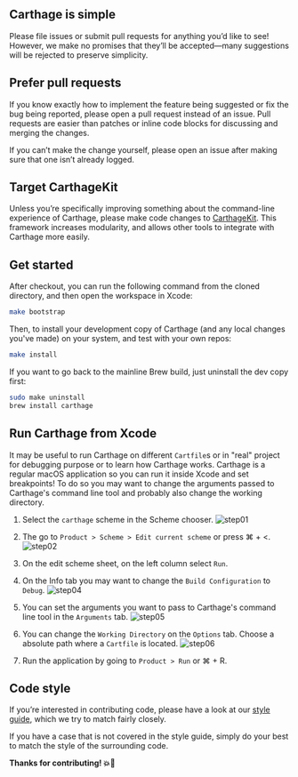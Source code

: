 ## Carthage is simple

Please file issues or submit pull requests for anything you’d like to see! However, we make no promises that they’ll be accepted—many suggestions will be rejected to preserve simplicity.

## Prefer pull requests

If you know exactly how to implement the feature being suggested or fix the bug being reported, please open a pull request instead of an issue. Pull requests are easier than patches or inline code blocks for discussing and merging the changes.

If you can’t make the change yourself, please open an issue after making sure that one isn’t already logged.

## Target CarthageKit

Unless you’re specifically improving something about the command-line experience of Carthage, please make code changes to [CarthageKit](README.md#carthagekit). This framework increases modularity, and allows other tools to integrate with Carthage more easily.

## Get started

After checkout, you can run the following command from the cloned directory, and then open the workspace in Xcode:

```bash
make bootstrap
```

Then, to install your development copy of Carthage (and any local changes you've made) on your system, and test with your own repos:

```bash
make install
```

If you want to go back to the mainline Brew build, just uninstall the dev copy first:

```bash
sudo make uninstall
brew install carthage
```

## Run Carthage from Xcode

It may be useful to run Carthage on different `Cartfile`s or in "real" project for debugging purpose or to learn how Carthage works. Carthage is a regular macOS application so you can run it inside Xcode and set breakpoints! To do so you may want to change the arguments passed to Carthage's command line tool and probably also change the working directory.

 1. Select the `carthage` scheme in the Scheme chooser.
 ![step01](./Documentation/Resources/Contributing/RunCarthageFromXcode/step01.png)

 2. The go to `Product > Scheme > Edit current scheme` or press ⌘ + <.
 ![step02](./Documentation/Resources/Contributing/RunCarthageFromXcode/step02.png)

 3. On the edit scheme sheet, on the left column select `Run`.

 4. On the Info tab you may want to change the `Build Configuration` to `Debug`.
 ![step04](./Documentation/Resources/Contributing/RunCarthageFromXcode/step04.png)

 5. You can set the arguments you want to pass to Carthage's command line tool in the `Arguments` tab.
 ![step05](./Documentation/Resources/Contributing/RunCarthageFromXcode/step05.png)

 6. You can change the `Working Directory` on the `Options` tab. Choose a absolute path where a `Cartfile` is located.
 ![step06](./Documentation/Resources/Contributing/RunCarthageFromXcode/step06.png)

 7. Run the application by going to `Product > Run` or ⌘ + R.

## Code style

If you’re interested in contributing code, please have a look at our [style guide](https://github.com/github/swift-style-guide), which we try to match fairly closely.

If you have a case that is not covered in the style guide, simply do your best to match the style of the surrounding code.

**Thanks for contributing! :boom::camel:**
